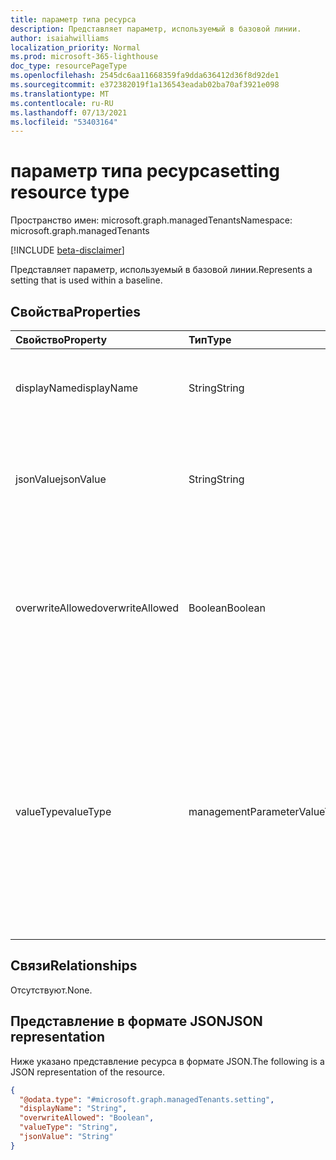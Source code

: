 ```yaml
---
title: параметр типа ресурса
description: Представляет параметр, используемый в базовой линии.
author: isaiahwilliams
localization_priority: Normal
ms.prod: microsoft-365-lighthouse
doc_type: resourcePageType
ms.openlocfilehash: 2545dc6aa11668359fa9dda636412d36f8d92de1
ms.sourcegitcommit: e372382019f1a136543eadab02ba70af3921e098
ms.translationtype: MT
ms.contentlocale: ru-RU
ms.lasthandoff: 07/13/2021
ms.locfileid: "53403164"
---
```

# <a name="setting-resource-type"></a><span data-ttu-id="aa62f-103">параметр типа ресурса</span><span class="sxs-lookup"><span data-stu-id="aa62f-103">setting resource type</span></span>

<span data-ttu-id="aa62f-104">Пространство имен: microsoft.graph.managedTenants</span><span class="sxs-lookup"><span data-stu-id="aa62f-104">Namespace: microsoft.graph.managedTenants</span></span>

[!INCLUDE [beta-disclaimer](../../includes/beta-disclaimer.md)]

<span data-ttu-id="aa62f-105">Представляет параметр, используемый в базовой линии.</span><span class="sxs-lookup"><span data-stu-id="aa62f-105">Represents a setting that is used within a baseline.</span></span>

## <a name="properties"></a><span data-ttu-id="aa62f-106">Свойства</span><span class="sxs-lookup"><span data-stu-id="aa62f-106">Properties</span></span>
|<span data-ttu-id="aa62f-107">Свойство</span><span class="sxs-lookup"><span data-stu-id="aa62f-107">Property</span></span>|<span data-ttu-id="aa62f-108">Тип</span><span class="sxs-lookup"><span data-stu-id="aa62f-108">Type</span></span>|<span data-ttu-id="aa62f-109">Описание</span><span class="sxs-lookup"><span data-stu-id="aa62f-109">Description</span></span>|
|:---|:---|:---|
|<span data-ttu-id="aa62f-110">displayName</span><span class="sxs-lookup"><span data-stu-id="aa62f-110">displayName</span></span>|<span data-ttu-id="aa62f-111">String</span><span class="sxs-lookup"><span data-stu-id="aa62f-111">String</span></span>|<span data-ttu-id="aa62f-112">Имя отображения для параметра.</span><span class="sxs-lookup"><span data-stu-id="aa62f-112">The display name for the setting.</span></span> <span data-ttu-id="aa62f-113">Обязательный.</span><span class="sxs-lookup"><span data-stu-id="aa62f-113">Required.</span></span> <span data-ttu-id="aa62f-114">Только для чтения.</span><span class="sxs-lookup"><span data-stu-id="aa62f-114">Read-only.</span></span>|
|<span data-ttu-id="aa62f-115">jsonValue</span><span class="sxs-lookup"><span data-stu-id="aa62f-115">jsonValue</span></span>|<span data-ttu-id="aa62f-116">String</span><span class="sxs-lookup"><span data-stu-id="aa62f-116">String</span></span>|<span data-ttu-id="aa62f-117">Значение для параметра, сериализированного как строка JSON.</span><span class="sxs-lookup"><span data-stu-id="aa62f-117">The value for the setting serialized as string of JSON.</span></span> <span data-ttu-id="aa62f-118">Обязательный.</span><span class="sxs-lookup"><span data-stu-id="aa62f-118">Required.</span></span> <span data-ttu-id="aa62f-119">Только для чтения.</span><span class="sxs-lookup"><span data-stu-id="aa62f-119">Read-only.</span></span>|
|<span data-ttu-id="aa62f-120">overwriteAllowed</span><span class="sxs-lookup"><span data-stu-id="aa62f-120">overwriteAllowed</span></span>|<span data-ttu-id="aa62f-121">Boolean</span><span class="sxs-lookup"><span data-stu-id="aa62f-121">Boolean</span></span>|<span data-ttu-id="aa62f-122">Флаг, указывающий, можно ли переопредить существующие конфигурации при применении.</span><span class="sxs-lookup"><span data-stu-id="aa62f-122">A flag indicating whether the setting can be override existing configurations when applied.</span></span> <span data-ttu-id="aa62f-123">Обязательный.</span><span class="sxs-lookup"><span data-stu-id="aa62f-123">Required.</span></span> <span data-ttu-id="aa62f-124">Только для чтения.</span><span class="sxs-lookup"><span data-stu-id="aa62f-124">Read-only.</span></span>|
|<span data-ttu-id="aa62f-125">valueType</span><span class="sxs-lookup"><span data-stu-id="aa62f-125">valueType</span></span>|<span data-ttu-id="aa62f-126">managementParameterValueType</span><span class="sxs-lookup"><span data-stu-id="aa62f-126">managementParameterValueType</span></span>|<span data-ttu-id="aa62f-127">Тип данных для параметра.</span><span class="sxs-lookup"><span data-stu-id="aa62f-127">The data type for the setting.</span></span> <span data-ttu-id="aa62f-128">Возможные значения: `string`, `integer`, `boolean`, `guid`, `stringCollection`, `integerCollection`, `booleanCollection`, `guidCollection`, `unknownFutureValue`.</span><span class="sxs-lookup"><span data-stu-id="aa62f-128">Possible values are: `string`, `integer`, `boolean`, `guid`, `stringCollection`, `integerCollection`, `booleanCollection`, `guidCollection`, `unknownFutureValue`.</span></span> <span data-ttu-id="aa62f-129">Обязательный.</span><span class="sxs-lookup"><span data-stu-id="aa62f-129">Required.</span></span> <span data-ttu-id="aa62f-130">Только для чтения.</span><span class="sxs-lookup"><span data-stu-id="aa62f-130">Read-only.</span></span>|

## <a name="relationships"></a><span data-ttu-id="aa62f-131">Связи</span><span class="sxs-lookup"><span data-stu-id="aa62f-131">Relationships</span></span>
<span data-ttu-id="aa62f-132">Отсутствуют.</span><span class="sxs-lookup"><span data-stu-id="aa62f-132">None.</span></span>

## <a name="json-representation"></a><span data-ttu-id="aa62f-133">Представление в формате JSON</span><span class="sxs-lookup"><span data-stu-id="aa62f-133">JSON representation</span></span>
<span data-ttu-id="aa62f-134">Ниже указано представление ресурса в формате JSON.</span><span class="sxs-lookup"><span data-stu-id="aa62f-134">The following is a JSON representation of the resource.</span></span>
<!-- {
  "blockType": "resource",
  "@odata.type": "microsoft.graph.managedTenants.setting"
}
-->
``` json
{
  "@odata.type": "#microsoft.graph.managedTenants.setting",
  "displayName": "String",
  "overwriteAllowed": "Boolean",
  "valueType": "String",
  "jsonValue": "String"
}
```
